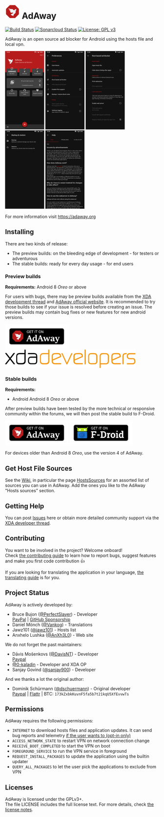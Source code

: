 # ![AdAway logo](app/src/main/res/mipmap-mdpi/icon.png) AdAway

[![Build Status](https://github.com/adaway/adaway/actions/workflows/android-ci.yml/badge.svg)](https://github.com/AdAway/AdAway/actions/workflows/android-ci.yml) 
[![Sonarcloud Status](https://sonarcloud.io/api/project_badges/measure?project=org.adaway&metric=security_rating)](https://sonarcloud.io/dashboard?id=org.adaway) 
[![License: GPL v3](https://img.shields.io/badge/License-GPL%20v3-blue.svg)](/LICENSE)

AdAway is an open source ad blocker for Android using the hosts file and local vpn.

[<img src="metadata/en-US/phoneScreenshots/screenshot1.png"
    alt="Home screen"
    height="256">](metadata/en-US/phoneScreenshots/screenshot1.png)
[<img src="metadata/en-US/phoneScreenshots/screenshot2.png"
    alt="Preferences screen"
    height="256">](metadata/en-US/phoneScreenshots/screenshot2.png)
[<img src="metadata/en-US/phoneScreenshots/screenshot3.png"
    alt="Root based ad blocker screen"
    height="256">](metadata/en-US/phoneScreenshots/screenshot3.png)
[<img src="metadata/en-US/phoneScreenshots/screenshot4.png"
    alt="Backup and restore screen"
    height="256">](metadata/en-US/phoneScreenshots/screenshot4.png)
[<img src="metadata/en-US/phoneScreenshots/screenshot5.png"
    alt="Help screen"
    height="256">](metadata/en-US/phoneScreenshots/screenshot5.png)

For more information visit https://adaway.org

## Installing

There are two kinds of release:
* The preview builds: on the bleeding edge of development - for testers or adventurous
* The stable builds: ready for every day usage - for end users

### Preview builds

**Requirements:** Android 8 _Oreo_ or above

For users with bugs, there may be preview builds available from the [XDA development thread](https://forum.xda-developers.com/showthread.php?t=2190753) and [AdAway official website](https://app.adaway.org/beta.apk).
It is recommended to try those builds to see if your issue is resolved before creating an issue.
The preview builds may contain bug fixes or new features for new android versions.

[<img src="Resources/get-it-on-adaway.png"
      alt="Get it on official AdAway website"
      height="80">](https://app.adaway.org/beta.apk)
[<img src="Resources/XDADevelopers.png"
      raw="true"
      alt="Get it on XDA forum"
      height="60">](https://forum.xda-developers.com/showthread.php?t=2190753)

### Stable builds

**Requirements:**
* Android Android 8 _Oreo_ or above

After preview builds have been tested by the more technical or responsive community within the forums, we will then post the stable build to F-Droid.

[<img src="Resources/get-it-on-adaway.png"
    alt="Get it on official AdAway website"
    height="80">](https://app.adaway.org/adaway.apk)
[<img src="Resources/get-it-on-fdroid.png"
      raw="true"
      alt="Get it on F-Droid"
      height="80">](https://f-droid.org/app/org.adaway)

For devices older than Android 8 _Oreo_, use the version 4 of AdAway.

## Get Host File Sources

See the [Wiki](https://github.com/AdAway/AdAway/wiki), in particular the page [HostsSources](https://github.com/AdAway/AdAway/wiki/HostsSources) for an assorted list of sources you can use in AdAway.
Add the ones you like to the AdAway "Hosts sources" section.

## Getting Help

You can post [Issues](https://github.com/AdAway/AdAway/issues) here or obtain more detailed community support via the [XDA developer thread](http://forum.xda-developers.com/showthread.php?t=2190753).

## Contributing

You want to be involved in the project? Welcome onboard!  
Check [the contributing guide](CONTRIBUTING.md) to learn how to report bugs, suggest features and make you first code contribution :+1:

If you are looking for translating the application in your language, [the translating guide](TRANSLATING.md) is for you.

## Project Status

AdAway is actively developed by:
* Bruce Bujon ([@PerfectSlayer](https://github.com/PerfectSlayer)) - Developer  
[PayPal](https://paypal.me/BruceBUJON) | [GitHub Sponsorship](https://github.com/sponsors/PerfectSlayer)
* Daniel Mönch ([@Vankog](https://github.com/Vankog)) - Translations
* Jawz101 ([@jawz101](https://github.com/jawz101)) - Hosts list
* Anxhelo Lushka ([@AnXh3L0](https://github.com/AnXh3L0)) - Web site

We do not forget the past maintainers:
* Dāvis Mošenkovs ([@DavisNT](https://github.com/DavisNT)) - Developer  
[Paypal](https://www.paypal.com/cgi-bin/webscr?cmd=_donations&business=5GUHNXYE58RZS&lc=US&item_name=AdAway%20Donation&no_note=0&no_shipping=1)
* [@0-kaladin](https://github.com/0-kaladin) - Developer and XDA OP
* Sanjay Govind ([@sanjay900](https://github.com/sanjay900)) - Developer

And we thanks a lot the original author:
* Dominik Schürmann ([@dschuermann](https://github.com/dschuermann)) - Original developer  
[Paypal](https://www.paypal.com/cgi-bin/webscr?cmd=_donations&business=android%40schuermann.eu&lc=US&item_name=AdAway%20Donation&no_note=0&no_shipping=1&currency_code=EUR) | [Flattr](https://flattr.com/thing/369138/AdAway-Ad-blocker-for-Android) | BTC: `173kZxbkKuvnF5fa5b7t21kqU5XfEvvwTs`

## Permissions

AdAway requires the following permissions:

* `INTERNET` to download hosts files and application updates. It can send bug reports and telemetry [if the user wants to (opt-in only)](https://github.com/AdAway/AdAway/wiki/Telemetry)
* `ACCESS_NETWORK_STATE` to restart VPN on network connection change
* `RECEIVE_BOOT_COMPLETED` to start the VPN on boot
* `FOREGROUND_SERVICE` to run the VPN service in foreground
* `REQUEST_INSTALL_PACKAGES` to update the application using the builtin updater
* `QUERY_ALL_PACKAGES` to let the user pick the applications to exclude from VPN

## Licenses

AdAway is licensed under the GPLv3+.  
The file LICENSE includes the full license text.
For more details, check [the license notes](LICENSE.md).
